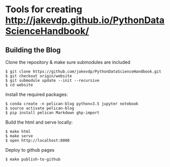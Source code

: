 # Tools for creating http://jakevdp.github.io/PythonDataScienceHandbook/

## Building the Blog

Clone the repository & make sure submodules are included

```
$ git clone https://github.com/jakevdp/PythonDataScienceHandbook.git
$ git checkout origin/website
$ git submodule update --init --recursive
$ cd website
```

Install the required packages:

```
$ conda create -n pelican-blog python=3.5 jupyter notebook
$ source activate pelican-blog
$ pip install pelican Markdown ghp-import
```

Build the html and serve locally:

```
$ make html
$ make serve
$ open http://localhost:8000
```

Deploy to github pages

```
$ make publish-to-github
```